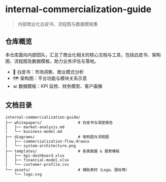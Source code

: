 # internal-commercialization-guide

> 内部商业化白皮书、流程图与数据模板集

## 仓库概览

本仓库面向内部团队，汇总了商业化相关的核心文档与工具，包括白皮书、架构图、流程图及数据模板，助力业务评估与落地。

- 📘 白皮书：市场洞察、商业模式分析  
- 🗺️ 架构图：平台功能与模块关系示意  
- 📊 数据模板：KPI 监控、财务模型、客户画像  

## 文档目录

```text
internal-commercialization-guide/
├── whitepapers/                # 白皮书与深度报告
│   ├── market-analysis.md
│   └── business-model.md
├── diagrams/                   # 架构图与流程图
│   ├── commercialization-flow.drawio
│   └── system-architecture.png
├── templates/                  # 各类数据 & 报表模板
│   ├── kpi-dashboard.xlsx
│   ├── financial-model.xlsx
│   └── customer-profile.csv
└── assets/                     # 辅助素材（Logo、图标等）
    └── logo.svg
